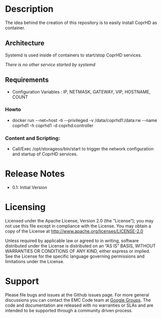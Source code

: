 # Description

The idea behind the creation of this repository is to easily install CoprHD as container.

## Architecture

Systemd is used inside of containers to start/stop CoprHD services.

*There is no other service started by systemd*

## Requirements

- Configuration Variables : IP, NETMASK, GATEWAY, VIP, HOSTNAME, COUNT

### Howto

- docker run --net=host -ti --privileged -v /data/coprhd1:/data:rw --name coprhd1 -h coprhd1 -d coprhd:controller

### Content and Scripting:

- Call/Exec /opt/storageos/bin/start to trigger the network configuration and startup of CoprHD services.

# Release Notes

- 0.1: Initial Version

# Licensing

Licensed under the Apache License, Version 2.0 (the “License”); you may not use this file except in compliance with the License. You may obtain a copy of the License at <http://www.apache.org/licenses/LICENSE-2.0>

Unless required by applicable law or agreed to in writing, software distributed under the License is distributed on an “AS IS” BASIS, WITHOUT WARRANTIES OR CONDITIONS OF ANY KIND, either express or implied. See the License for the specific language governing permissions and limitations under the License.

# Support

Please file bugs and issues at the Github issues page. For more general discussions you can contact the EMC Code team at <a href="https://groups.google.com/forum/#!forum/emccode-users">Google Groups</a>. The code and documentation are released with no warranties or SLAs and are intended to be supported through a community driven process.
